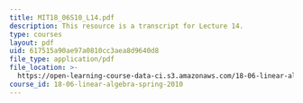 ```yaml
---
title: MIT18_06S10_L14.pdf
description: This resource is a transcript for Lecture 14.
type: courses
layout: pdf
uid: 617515a90ae97a0810cc3aea8d9640d8
file_type: application/pdf
file_location: >-
  https://open-learning-course-data-ci.s3.amazonaws.com/18-06-linear-algebra-spring-2010/617515a90ae97a0810cc3aea8d9640d8_MIT18_06S10_L14.pdf
course_id: 18-06-linear-algebra-spring-2010
---
```

